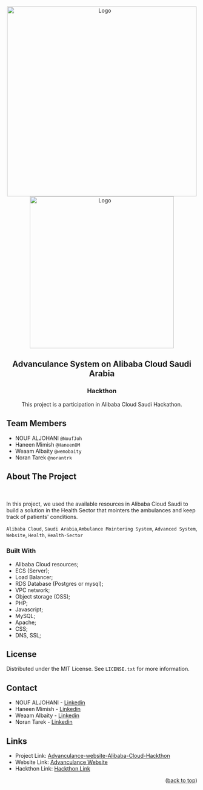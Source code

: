 <!-- Improved compatibility of back to top link: See: https://github.com/othneildrew/Best-README-Template/pull/73 -->
<a name="readme-top"></a>

<!-- PROJECT LOGO -->
<br />
<div align="center">
  <a href="https://github.com/NoufJoh/advanculance-website-Alibaba-cloud-hackthon/">
    <img src="https://db-measuers.oss-me-central-1.aliyuncs.com/logo/ADVANCULANCE.svg" alt="Logo" width="500" height="500">
    <img src="https://db-measuers.oss-me-central-1.aliyuncs.com/imgs/logo-black.svg" alt="Logo" width="380" height="400">
  </a>

<h2 align="center">Advanculance System on Alibaba Cloud Saudi Arabia</h3>
  <h3 align="center">Hackthon</h3>

  <p align="center">
    This project is a participation in Alibaba Cloud Saudi Hackathon.
  </p>
</div>


 

## Team Members
* NOUF ALJOHANI `@NoufJoh`
* Haneen Mimish `@HaneenOM`
* Weaam Albaity `@wemobaity`
* Noran Tarek `@norantrk`



<!-- ABOUT THE PROJECT -->
## About The Project
<br />
<div align="center">
  <a href="https://www.advanculance.site/" >
  </a>
</div>
<br />
In this project, we used the available resources in Alibaba Cloud Saudi to build a solution in the Health Sector that mointers the ambulances and keep track of patients' conditions.
<br/>

 `Alibaba Cloud`, `Saudi Arabia`,`Ambulance Mointering System`, `Advanced System`, `Website`, `Health`, `Health-Sector`




### Built With

* Alibaba Cloud resources;
* ECS (Server);
* Load Balancer;
* RDS Database (Postgres or mysql);
* VPC network;
* Object storage (OSS);
* PHP;
* Javascript;
* MySQL;
* Apache;
* CSS;
* DNS, SSL; 




<!-- LICENSE -->
## License

Distributed under the MIT License. See `LICENSE.txt` for more information.




<!-- CONTACT -->
## Contact

* NOUF ALJOHANI - [Linkedin](https://www.linkedin.com/in/noufaljohani/)
* Haneen Mimish - [Linkedin](https://www.linkedin.com/in/homimish/)
* Weaam Albaity - [Linkedin](https://www.linkedin.com/in/weaam-albaity-055996225)
* Noran Tarek - [Linkedin](https://www.linkedin.com/in/noran-tarek-258285182/)

## Links
* Project Link: [Advanculance-website-Alibaba-Cloud-Hackthon](https://github.com/NoufJoh/advanculance-website-Alibaba-cloud-hackthon)
* Website Link: [Advanculance Website](https://www.advanculance.site/)
* Hackthon Link: [Hackthon Link](https://alibabacloud.sa/leap/hackathon/)


<p align="right">(<a href="#readme-top">back to top</a>)</p>



